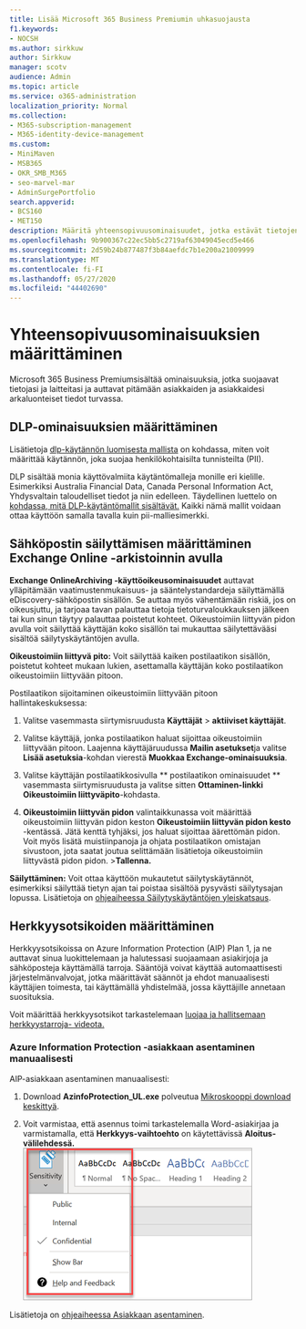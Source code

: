 ```yaml
---
title: Lisää Microsoft 365 Business Premiumin uhkasuojausta
f1.keywords:
- NOCSH
ms.author: sirkkuw
author: Sirkkuw
manager: scotv
audience: Admin
ms.topic: article
ms.service: o365-administration
localization_priority: Normal
ms.collection:
- M365-subscription-management
- M365-identity-device-management
ms.custom:
- MiniMaven
- MSB365
- OKR_SMB_M365
- seo-marvel-mar
- AdminSurgePortfolio
search.appverid:
- BCS160
- MET150
description: Määritä yhteensopivuusominaisuudet, jotka estävät tietojen häviämisen ja auttavat pitämään asiakkaiden ja asiakkaidesi arkaluonteiset tiedot turvassa.
ms.openlocfilehash: 9b900367c22ec5bb5c2719af63049045ecd5e466
ms.sourcegitcommit: 2d59b24b877487f3b84aefdc7b1e200a21009999
ms.translationtype: MT
ms.contentlocale: fi-FI
ms.lasthandoff: 05/27/2020
ms.locfileid: "44402690"
---
```

# <a name="set-up-compliance-features"></a>Yhteensopivuusominaisuuksien määrittäminen

Microsoft 365 Business Premiumsisältää ominaisuuksia, jotka suojaavat tietojasi ja laitteitasi ja auttavat pitämään asiakkaiden ja asiakkaidesi arkaluonteiset tiedot turvassa.

## <a name="set-up-dlp-features"></a>DLP-ominaisuuksien määrittäminen

Lisätietoja [dlp-käytännön luomisesta mallista](https://docs.microsoft.com/microsoft-365/compliance/create-a-dlp-policy-from-a-template) on kohdassa, miten voit määrittää käytännön, joka suojaa henkilökohtaisilta tunnisteilta (PII). 
  
DLP sisältää monia käyttövalmiita käytäntömalleja monille eri kielille. Esimerkiksi Australia Financial Data, Canada Personal Information Act, Yhdysvaltain taloudelliset tiedot ja niin edelleen. Täydellinen luettelo on [kohdassa, mitä DLP-käytäntömallit sisältävät.](https://docs.microsoft.com/microsoft-365/compliance/what-the-dlp-policy-templates-include) Kaikki nämä mallit voidaan ottaa käyttöön samalla tavalla kuin pii-malliesimerkki. 
  
## <a name="set-up-email-retention-with-exchange-online-archiving"></a>Sähköpostin säilyttämisen määrittäminen Exchange Online -arkistoinnin avulla

 **Exchange OnlineArchiving -käyttöoikeusominaisuudet** auttavat ylläpitämään vaatimustenmukaisuus- ja sääntelystandardeja säilyttämällä eDiscovery-sähköpostin sisällön. Se auttaa myös vähentämään riskiä, jos on oikeusjuttu, ja tarjoaa tavan palauttaa tietoja tietoturvaloukkauksen jälkeen tai kun sinun täytyy palauttaa poistetut kohteet. Oikeustoimiin liittyvän pidon avulla voit säilyttää käyttäjän koko sisällön tai mukauttaa säilytettävääsi sisältöä säilytyskäytäntöjen avulla.
  
**Oikeustoimiin liittyvä pito:** Voit säilyttää kaiken postilaatikon sisällön, poistetut kohteet mukaan lukien, asettamalla käyttäjän koko postilaatikon oikeustoimiin liittyvään pitoon. 
    
Postilaatikon sijoitaminen oikeustoimiin liittyvään pitoon hallintakeskuksessa:
    
1. Valitse vasemmasta siirtymisruudusta **Käyttäjät** \> **aktiiviset käyttäjät**.
    
2. Valitse käyttäjä, jonka postilaatikon haluat sijoittaa oikeustoimiin liittyvään pitoon. Laajenna käyttäjäruudussa **Mailin asetukset**ja valitse **Lisää asetuksia**-kohdan vierestä **Muokkaa Exchange-ominaisuuksia**.
    
3. Valitse käyttäjän postilaatikkosivulla ** postilaatikon ominaisuudet ** vasemmasta siirtymisruudusta ja valitse sitten **Ottaminen-linkki** **Oikeustoimiin liittyväpito**-kohdasta.
    
4. **Oikeustoimiin liittyvän pidon** valintaikkunassa voit määrittää oikeustoimiin liittyvän pidon keston **Oikeustoimiin liittyvän pidon kesto** -kentässä. Jätä kenttä tyhjäksi, jos haluat sijoittaa äärettömän pidon. Voit myös lisätä muistiinpanoja ja ohjata postilaatikon omistajan sivustoon, jota saatat joutua selittämään lisätietoja oikeustoimiin liittyvästä pidon pidon. \>**Tallenna.**
    
**Säilyttäminen:** Voit ottaa käyttöön mukautetut säilytyskäytännöt, esimerkiksi säilyttää tietyn ajan tai poistaa sisältöä pysyvästi säilytysajan lopussa. Lisätietoja on [ohjeaiheessa Säilytyskäytäntöjen yleiskatsaus](https://docs.microsoft.com/microsoft-365/compliance/retention-policies).

## <a name="set-up-sensitivity-labels"></a>Herkkyysotsikoiden määrittäminen

Herkkyysotsikoissa on Azure Information Protection (AIP) Plan 1, ja ne auttavat sinua luokittelemaan ja halutessasi suojaamaan asiakirjoja ja sähköposteja käyttämällä tarroja. Sääntöjä voivat käyttää automaattisesti järjestelmänvalvojat, jotka määrittävät säännöt ja ehdot manuaalisesti käyttäjien toimesta, tai käyttämällä yhdistelmää, jossa käyttäjille annetaan suosituksia.

Voit määrittää herkkyysotsikot tarkastelemaan [luojaa ja hallitsemaan herkkyystarroja- videota.](https://support.office.com/article/2fb96b54-7dd2-4f0c-ac8d-170790d4b8b9)



### <a name="install-the-azure-information-protection-client-manually"></a>Azure Information Protection -asiakkaan asentaminen manuaalisesti

AIP-asiakkaan asentaminen manuaalisesti:

1. Download **AzinfoProtection_UL.exe** polveutua [Mikroskooppi download keskittyä](https://www.microsoft.com/download/details.aspx?id=53018).
 
2. Voit varmistaa, että asennus toimi tarkastelemalla Word-asiakirjaa ja varmistamalla, että **Herkkyys-vaihtoehto** on käytettävissä **Aloitus-välilehdessä.**
<br/>![Word-asiakirjan Suojaus-välilehden avattava.](../media/word-sensitivity.png)

Lisätietoja on [ohjeaiheessa Asiakkaan asentaminen](https://docs.microsoft.com/azure/information-protection/infoprotect-tutorial-step3).
